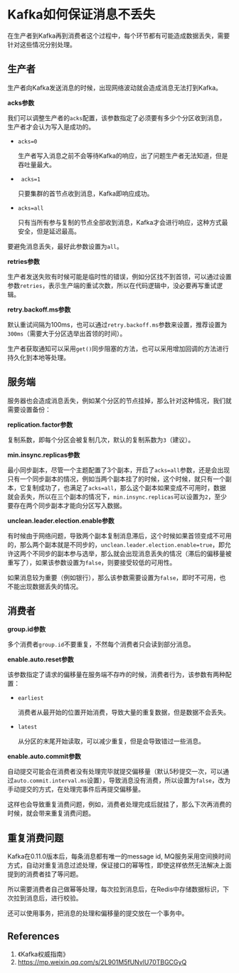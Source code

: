 # Kafka如何保证消息不丢失

在生产者到Kafka再到消费者这个过程中，每个环节都有可能造成数据丢失，需要针对这些情况分别处理。

## 生产者

生产者向Kafka发送消息的时候，出现网络波动就会造成消息无法打到Kafka。

**acks参数**

我们可以调整生产者的`acks`配置，该参数指定了必须要有多少个分区收到消息，生产者才会认为写入是成功的。

- `acks=0`

  生产者写入消息之前不会等待Kafka的响应，出了问题生产者无法知道，但是吞吐量最大。

- ` acks=1`

  只要集群的首节点收到消息，Kafka即响应成功。

- `acks=all`

  只有当所有参与复制的节点全部收到消息，Kafka才会进行响应，这种方式最安全，但是延迟最高。

要避免消息丢失，最好此参数设置为`all`。

**retries参数**

生产者发送失败有时候可能是临时性的错误，例如分区找不到首领，可以通过设置参数`retries`，表示生产端的重试次数，所以在代码逻辑中，没必要再写重试逻辑。

**retry.backoff.ms参数**

默认重试间隔为100ms，也可以通过`retry.backoff.ms`参数来设置，推荐设置为`300ms`（需要大于分区选举出首领的时间）。 	  

生产者获取通知可以采用`get()`同步阻塞的方法，也可以采用增加回调的方法进行持久化到本地等处理。	

## 服务端

服务器也会造成消息丢失，例如某个分区的节点挂掉，那么针对这种情况，我们就需要设置备份：

**replication.factor参数**

复制系数，即每个分区会被复制几次，默认的复制系数为`3`（建议）。

**min.insync.replicas参数**

最小同步副本，尽管一个主题配置了3个副本，开启了`acks=all`参数，还是会出现只有一个同步副本的情况，例如当两个副本挂了的时候，这个时候，就只有一个副本，它复制成功了，也满足了`acks=all`，那么这个副本如果变成不可用时，数据就会丢失，所以在三个副本的情况下，`min.insync.replicas`可以设置为`2`，至少要存在两个同步副本才能向分区写入数据。

**unclean.leader.election.enable参数**

有时候由于网络问题，导致两个副本复制消息滞后，这个时候如果首领变成不可用的，那么两个副本就是不同步的，`unclean.leader.election.enable=true`，即允许这两个不同步的副本参与选举，那么就会出现消息丢失的情况（滞后的偏移量被重写了），如果该参数设置为`false`，则要接受较低的可用性。

如果消息较为重要（例如银行），那么该参数需要设置为`false`，即时不可用，也不能出现数据丢失的情况。

## 消费者

**group.id参数**

多个消费者`group.id`不要重复，不然每个消费者只会读到部分消息。

**enable.auto.reset参数**

该参数指定了请求的偏移量在服务端不存咋的时候，消费者行为，该参数有两种配置：

- `earliest`

  消费者从最开始的位置开始消费，导致大量的重复数据，但是数据不会丢失。

- `latest`

  从分区的末尾开始读取，可以减少重复，但是会导致错过一些消息。

**enable.auto.commit参数**

自动提交可能会在消费者没有处理完毕就提交偏移量（默认5秒提交一次，可以通过`auto.commit.interval.ms`设置），导致消息没有消费，所以设置为`false`，改为手动提交的方式，在处理完事件后再提交偏移量。

这样也会导致重复消费问题，例如，消费者处理完成后就挂了，那么下次再消费的时候，就会带来重复消费问题。

## 重复消费问题

Kafka在0.11.0版本后，每条消息都有唯一的message id, MQ服务采用空间换时间方式，自动对重复消息过滤处理，保证接口的幂等性，即使这样依然无法解决上面提到的消费者挂了等问题。

所以需要消费者自己做幂等处理，每次拉到消息后，在Redis中存储数据标识，下次拉到消息后，进行校验。

还可以使用事务，把消息的处理和偏移量的提交放在一个事务中。

## References

1. 《Kafka权威指南》
2. https://mp.weixin.qq.com/s/2L901M5fUNvlU70TBGCGyQ
